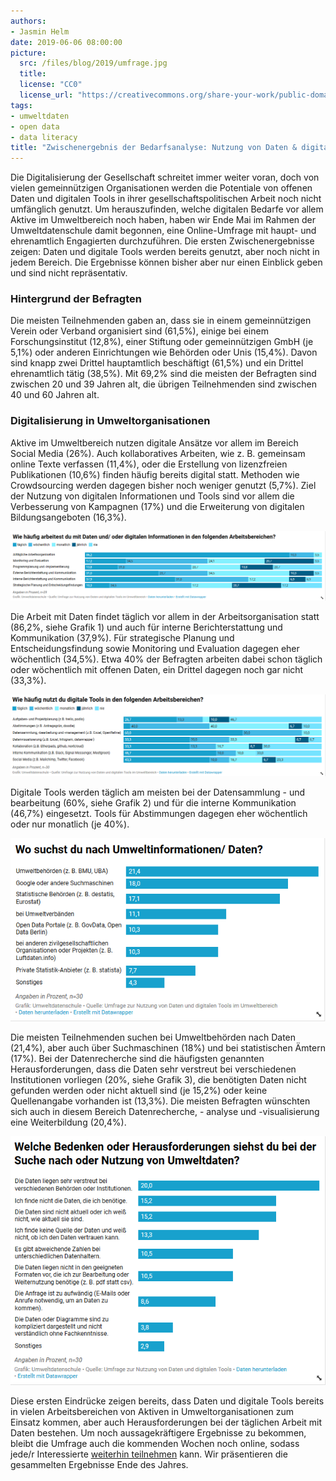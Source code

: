```yaml
---
authors: 
- Jasmin Helm
date: 2019-06-06 08:00:00
picture:
  src: /files/blog/2019/umfrage.jpg
  title: 
  license: "CC0"
  license_url: "https://creativecommons.org/share-your-work/public-domain/cc0/"
tags:
- umweltdaten
- open data
- data literacy
title: "Zwischenergebnis der Bedarfsanalyse: Nutzung von Daten & digitalen Tools in Umweltorganisationen"
---
```


Die Digitalisierung der Gesellschaft schreitet immer weiter voran, doch von vielen gemeinnützigen Organisationen werden die Potentiale von offenen Daten und digitalen Tools in ihrer gesellschaftspolitischen Arbeit noch nicht umfänglich genutzt. Um herauszufinden, welche digitalen Bedarfe vor allem Aktive im Umweltbereich noch haben, haben wir Ende Mai im Rahmen der Umweltdatenschule damit begonnen, eine Online-Umfrage mit haupt- und ehrenamtlich Engagierten durchzuführen. Die ersten Zwischenergebnisse zeigen: Daten und digitale Tools werden bereits genutzt, aber noch nicht in jedem Bereich. Die Ergebnisse können bisher aber nur einen Einblick geben und sind nicht repräsentativ.

### Hintergrund der Befragten

Die meisten Teilnehmenden gaben an, dass sie in einem gemeinnützigen Verein oder Verband organisiert sind (61,5%), einige bei einem Forschungsinstitut (12,8%), einer Stiftung oder gemeinnützigen GmbH (je 5,1%) oder anderen Einrichtungen wie Behörden oder Unis (15,4%). Davon sind knapp zwei Drittel hauptamtlich beschäftigt (61,5%) und ein Drittel ehrenamtlich tätig (38,5%). Mit 69,2% sind die meisten der Befragten sind zwischen 20 und 39 Jahren alt, die übrigen Teilnehmenden sind zwischen 40 und 60 Jahren alt.

### Digitalisierung in Umweltorganisationen

Aktive im Umweltbereich nutzen digitale Ansätze vor allem im Bereich Social Media (26%). Auch kollaboratives Arbeiten, wie z. B. gemeinsam online Texte verfassen (11,4%), oder die Erstellung von lizenzfreien Publikationen (10,6%) finden häufig bereits digital statt. Methoden wie Crowdsourcing werden dagegen bisher noch weniger genutzt (5,7%). Ziel der Nutzung von digitalen Informationen und Tools sind vor allem die Verbesserung von Kampagnen (17%) und die Erweiterung von digitalen Bildungsangeboten (16,3%). 

![Grafik 1](files/blog/2019/Nutzung_Daten.PNG "Nutzung von Daten")

Die Arbeit mit Daten findet täglich vor allem in der Arbeitsorganisation statt (86,2%, siehe Grafik 1) und auch für interne Berichterstattung und Kommunikation (37,9%). Für strategische Planung und Entscheidungsfindung sowie Monitoring und Evaluation dagegen eher wöchentlich (34,5%). Etwa 40% der Befragten arbeiten dabei schon täglich oder wöchentlich mit offenen Daten, ein Drittel dagegen noch gar nicht (33,3%). 

![Grafik 2](files/blog/2019/Nutzung_Tools.PNG "Nutzung von digitalen Tools")

Digitale Tools werden täglich am meisten bei der Datensammlung - und bearbeitung (60%, siehe Grafik 2) und für die interne Kommunikation (46,7%) eingesetzt. Tools für Abstimmungen dagegen eher wöchentlich oder nur monatlich (je 40%). 

![Grafik 3](files/blog/2019/suche_daten.PNG "Suche nach Daten")

Die meisten Teilnehmenden suchen bei Umweltbehörden nach Daten (21,4%), aber auch über Suchmaschinen (18%) und bei statistischen Ämtern (17%). Bei der Datenrecherche sind die häufigsten genannten Herausforderungen, dass die Daten sehr verstreut bei verschiedenen Institutionen vorliegen (20%, siehe Grafik 3), die benötigten Daten nicht gefunden werden oder nicht aktuell sind (je 15,2%) oder keine Quellenangabe vorhanden ist (13,3%). Die meisten Befragten wünschten sich auch in diesem Bereich Datenrecherche, - analyse und -visualisierung eine Weiterbildung (20,4%). 

![Grafik 4](files/blog/2019/bedenken.PNG "Herausforderungen bei der Datenrecherche")

Diese ersten Eindrücke zeigen bereits, dass Daten und digitale Tools bereits in vielen Arbeitsbereichen von Aktiven in Umweltorganisationen zum Einsatz kommen, aber auch Herausforderungen bei der täglichen Arbeit mit Daten bestehen. Um noch aussagekräftigere Ergebnisse zu bekommen, bleibt die Umfrage auch die kommenden Wochen noch online, sodass jede/r Interessierte [weiterhin teilnehmen](https://umfrage.datenschule.de/index.php/896774?lang=de) kann. Wir präsentieren die gesammelten Ergebnisse Ende des Jahres. 
